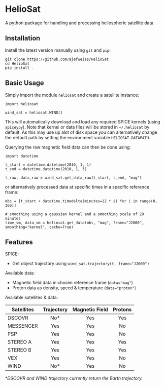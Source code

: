 HelioSat
========

A python package for handling and processing heliospheric satellite data.

Installation
------------

Install the latest version manually using `git` and `pip`:

    git clone https://github.com/ajefweiss/HelioSat
    cd HelioSat
    pip install .

Basic Usage
-----------

Simply import the module `heliosat` and create a satellite instance:

    import heliosat

    wind_sat = heliosat.WIND()

This will automatically download and load any required SPICE kernels (using `spiceypy`). Note that
kernel or data files will be stored in `~/.heliosat` by default. As this may use up alot of disk
space you can alternatively change the default path by setting the environment variable `HELIOSAT_DATAPATH`.

Querying the raw magnetic field data can then be done using:

    import datetime

    t_start = datetime.datetime(2010, 1, 1)
    t_end = datetime.datetime(2010, 1, 3)

    t_raw, data_raw = wind_sat.get_data_raw(t_start, t_end, "mag")

or alternatively processed data at specific times in a specific reference frame:

    obs = [t_start + datetime.timedelta(minutes=12 * i) for i in range(0, 360)]

    # smoothing using a gaussian kernel and a smoothing scale of 20 minutes
    time_sm, data_sm = heliosat.get_data(obs, "mag", frame="J2000", smoothing="kernel", cache=True)

Features
--------

SPICE:

 - Get object trajectory using `wind_sat.trajectory(t, frame="J2000")`

Available data: 

 - Magnetic field data in chosen reference frame (`data="mag"`)
 - Proton data as density, speed & temperature (`data="proton"`)

Available satellites & data:

| Satellites | Trajectory | Magnetic Field | Protons |
| ---------- |:----------:|:--------------:|:-------:|
| DSCOVR     | No*        | Yes            | Yes     |
| MESSENGER  | Yes        | Yes            | No      |
| PSP        | Yes        | Yes            | No      |
| STEREO A   | Yes        | Yes            | Yes     |
| STEREO B   | Yes        | Yes            | Yes     |
| VEX        | Yes        | Yes            | No      |
| WIND       | No*        | Yes            | No      |

**DSCOVR and WIND trajectory currently return the Earth trajectory.*